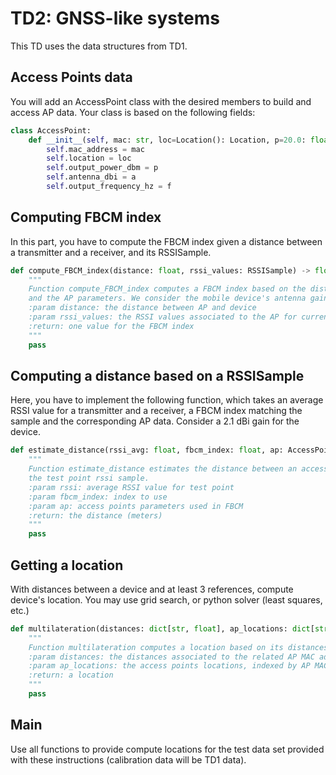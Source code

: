 # TD2: GNSS-like systems

This TD uses the data structures from TD1.

## Access Points data

You will add an AccessPoint class with the desired members to build and access AP data. Your class is based on the following fields:

```python
class AccessPoint:
	def __init__(self, mac: str, loc=Location(): Location, p=20.0: float, a=5.0: float, f=2417000000: float):
		self.mac_address = mac
		self.location = loc
		self.output_power_dbm = p
		self.antenna_dbi = a
		self.output_frequency_hz = f
```

## Computing FBCM index

In this part, you have to compute the FBCM index given a distance between a transmitter and a receiver, and its RSSISample.

```python
def compute_FBCM_index(distance: float, rssi_values: RSSISample) -> float:
	"""
    Function compute_FBCM_index computes a FBCM index based on the distance (between transmitter and receiver)
    and the AP parameters. We consider the mobile device's antenna gain is 2.1 dBi.
    :param distance: the distance between AP and device
    :param rssi_values: the RSSI values associated to the AP for current calibration point. Use their average value.
    :return: one value for the FBCM index
    """
	pass
```

## Computing a distance based on a RSSISample

Here, you have to implement the following function, which takes an average RSSI value for a transmitter and a receiver, a FBCM index matching the sample and the corresponding AP data. Consider a 2.1 dBi gain for the device.
```python
def estimate_distance(rssi_avg: float, fbcm_index: float, ap: AccessPoint) -> float:
    """
    Function estimate_distance estimates the distance between an access point and a test point based on
    the test point rssi sample.
    :param rssi: average RSSI value for test point
    :param fbcm_index: index to use
    :param ap: access points parameters used in FBCM
    :return: the distance (meters)
    """
	pass
```

## Getting a location

With distances between a device and at least 3 references, compute device's location. You may use grid search, or python solver (least squares, etc.)

```python
def multilateration(distances: dict[str, float], ap_locations: dict[str, Location]) -> Location:
    """
    Function multilateration computes a location based on its distances towards at least 3 access points
    :param distances: the distances associated to the related AP MAC addresses as a string
    :param ap_locations: the access points locations, indexed by AP MAC address as strings
    :return: a location
    """
	pass
```

## Main

Use all functions to provide compute locations for the test data set provided with these instructions (calibration data will be TD1 data).
